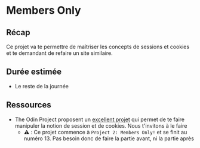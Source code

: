 # Members Only
## Récap
Ce projet va te permettre de maîtriser les concepts de sessions et cookies et te demandant de refaire un site similaire.

## Durée estimée
- Le reste de la journée

## Ressources

- The Odin Project proposent un [excellent projet](https://www.theodinproject.com/courses/ruby-on-rails/lessons/authentication) qui permet de te faire manipuler la notion de session et de cookies. Nous t'invitons à le faire
  - ⚠️ : Ce projet commence à `Project 2: Members Only!` et se finit au numéro 13. Pas besoin donc de faire la partie avant, ni la partie après
